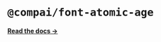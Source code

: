 # `@compai/font-atomic-age`

[**Read the docs &rarr;**](https://components.ai/docs/typefaces/atomic-age)
